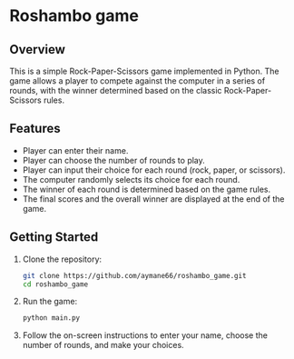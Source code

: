 # Roshambo game

## Overview

This is a simple Rock-Paper-Scissors game implemented in Python. The game allows a player to compete against the computer in a series of rounds, with the winner determined based on the classic Rock-Paper-Scissors rules.

## Features

- Player can enter their name.
- Player can choose the number of rounds to play.
- Player can input their choice for each round (rock, paper, or scissors).
- The computer randomly selects its choice for each round.
- The winner of each round is determined based on the game rules.
- The final scores and the overall winner are displayed at the end of the game.

## Getting Started

1. Clone the repository:

    ```bash
    git clone https://github.com/aymane66/roshambo_game.git
    cd roshambo_game
    ```

2. Run the game:

    ```bash
    python main.py
    ```

3. Follow the on-screen instructions to enter your name, choose the number of rounds, and make your choices.

